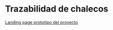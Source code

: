 # Trazabilidad de chalecos

[Landing page prototipo del proyecto](https://githubmec.github.io/project_trazabilidad/)
